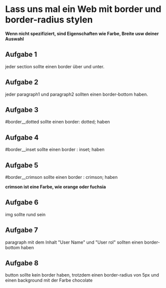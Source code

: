 # Lass uns mal ein Web mit border und border-radius stylen

**Wenn nicht spezifiziert, sind Eigenschaften wie Farbe, Breite usw deiner Auswahl**

## Aufgabe 1

jeder section sollte einen border über und unter.

## Aufgabe 2

jeder paragraph1 und paragraph2 sollten einen border-bottom haben. 

## Aufgabe 3

#border__dotted sollte einen border: dotted; haben

## Aufgabe 4

#border__inset sollte einen border : inset; haben

## Aufgabe 5 

#border__crimson sollte einen border : crimson; haben 

**crimson ist eine Farbe, wie orange oder fuchsia**

## Aufgabe 6

img sollte rund sein

## Aufgabe 7

paragraph mit dem Inhalt "User Name" und "User rol" sollten einen border-bottom haben

## Aufgabe 8

button sollte kein border haben, trotzdem einen border-radius von 5px und einen background mit der Farbe chocolate